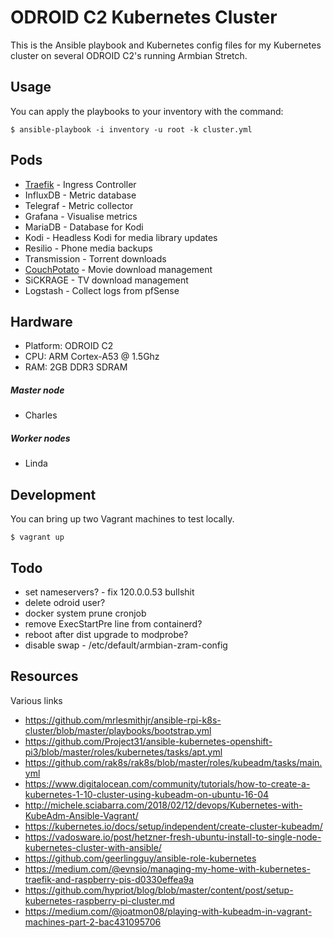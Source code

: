 # ODROID C2 Kubernetes Cluster

This is the Ansible playbook and Kubernetes config files for my Kubernetes cluster
on several ODROID C2's running Armbian Stretch.

## Usage

You can apply the playbooks to your inventory with the command:

`$ ansible-playbook -i inventory -u root -k cluster.yml`

## Pods

* [Traefik](./kubernetes/traefik) - Ingress Controller
* InfluxDB - Metric database
* Telegraf - Metric collector
* Grafana - Visualise metrics
* MariaDB - Database for Kodi
* Kodi - Headless Kodi for media library updates
* Resilio - Phone media backups
* Transmission - Torrent downloads
* [CouchPotato](./kubernetes/couchpotato) - Movie download management
* SiCKRAGE - TV download management
* Logstash - Collect logs from pfSense

## Hardware

* Platform: ODROID C2
* CPU: ARM Cortex-A53 @ 1.5Ghz
* RAM: 2GB DDR3 SDRAM

##### Master node
* Charles

##### Worker nodes
* Linda

## Development

You can bring up two Vagrant machines to test locally.

`$ vagrant up`

## Todo

* set nameservers? - fix 120.0.0.53 bullshit
* delete odroid user?
* docker system prune cronjob
* remove ExecStartPre line from containerd?
* reboot after dist upgrade to modprobe?
* disable swap - /etc/default/armbian-zram-config

## Resources

Various links

* https://github.com/mrlesmithjr/ansible-rpi-k8s-cluster/blob/master/playbooks/bootstrap.yml
* https://github.com/Project31/ansible-kubernetes-openshift-pi3/blob/master/roles/kubernetes/tasks/apt.yml
* https://github.com/rak8s/rak8s/blob/master/roles/kubeadm/tasks/main.yml
* https://www.digitalocean.com/community/tutorials/how-to-create-a-kubernetes-1-10-cluster-using-kubeadm-on-ubuntu-16-04
* http://michele.sciabarra.com/2018/02/12/devops/Kubernetes-with-KubeAdm-Ansible-Vagrant/
* https://kubernetes.io/docs/setup/independent/create-cluster-kubeadm/
* https://vadosware.io/post/hetzner-fresh-ubuntu-install-to-single-node-kubernetes-cluster-with-ansible/
* https://github.com/geerlingguy/ansible-role-kubernetes
* https://medium.com/@evnsio/managing-my-home-with-kubernetes-traefik-and-raspberry-pis-d0330effea9a
* https://github.com/hypriot/blog/blob/master/content/post/setup-kubernetes-raspberry-pi-cluster.md
* https://medium.com/@joatmon08/playing-with-kubeadm-in-vagrant-machines-part-2-bac431095706
